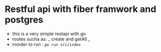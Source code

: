 # Restful api with fiber framwork and postgres

- this is a very simple restapi with go
- routes sucha as: _ create and getAll _
- inorder to run : `go run src/index`
